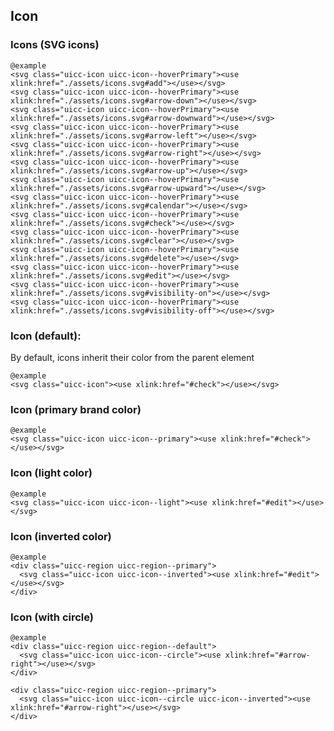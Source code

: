 ## Icon

### Icons (SVG icons)

    @example
    <svg class="uicc-icon uicc-icon--hoverPrimary"><use xlink:href="./assets/icons.svg#add"></use></svg>
    <svg class="uicc-icon uicc-icon--hoverPrimary"><use xlink:href="./assets/icons.svg#arrow-down"></use></svg>
    <svg class="uicc-icon uicc-icon--hoverPrimary"><use xlink:href="./assets/icons.svg#arrow-downward"></use></svg>
    <svg class="uicc-icon uicc-icon--hoverPrimary"><use xlink:href="./assets/icons.svg#arrow-left"></use></svg>
    <svg class="uicc-icon uicc-icon--hoverPrimary"><use xlink:href="./assets/icons.svg#arrow-right"></use></svg>
    <svg class="uicc-icon uicc-icon--hoverPrimary"><use xlink:href="./assets/icons.svg#arrow-up"></use></svg>
    <svg class="uicc-icon uicc-icon--hoverPrimary"><use xlink:href="./assets/icons.svg#arrow-upward"></use></svg>
    <svg class="uicc-icon uicc-icon--hoverPrimary"><use xlink:href="./assets/icons.svg#calendar"></use></svg>
    <svg class="uicc-icon uicc-icon--hoverPrimary"><use xlink:href="./assets/icons.svg#check"></use></svg>
    <svg class="uicc-icon uicc-icon--hoverPrimary"><use xlink:href="./assets/icons.svg#clear"></use></svg>
    <svg class="uicc-icon uicc-icon--hoverPrimary"><use xlink:href="./assets/icons.svg#delete"></use></svg>
    <svg class="uicc-icon uicc-icon--hoverPrimary"><use xlink:href="./assets/icons.svg#edit"></use></svg>
    <svg class="uicc-icon uicc-icon--hoverPrimary"><use xlink:href="./assets/icons.svg#visibility-on"></use></svg>
    <svg class="uicc-icon uicc-icon--hoverPrimary"><use xlink:href="./assets/icons.svg#visibility-off"></use></svg>

### Icon (default):

By default, icons inherit their color from the parent element 

    @example
    <svg class="uicc-icon"><use xlink:href="#check"></use></svg>

### Icon (primary brand color)
  
    @example
    <svg class="uicc-icon uicc-icon--primary"><use xlink:href="#check"></use></svg>

### Icon (light color)
  
    @example
    <svg class="uicc-icon uicc-icon--light"><use xlink:href="#edit"></use></svg>

### Icon (inverted color)
  
    @example
    <div class="uicc-region uicc-region--primary">
      <svg class="uicc-icon uicc-icon--inverted"><use xlink:href="#edit"></use></svg>
    </div>

### Icon (with circle)

    @example
    <div class="uicc-region uicc-region--default">
      <svg class="uicc-icon uicc-icon--circle"><use xlink:href="#arrow-right"></use></svg>
    </div>

    <div class="uicc-region uicc-region--primary">
      <svg class="uicc-icon uicc-icon--circle uicc-icon--inverted"><use xlink:href="#arrow-right"></use></svg>
    </div>